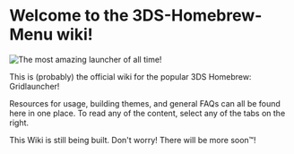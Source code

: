 # Welcome to the 3DS-Homebrew-Menu wiki!

![The most amazing launcher of all time!](wiki/mashers.png)

This is (probably) the official wiki for the popular 3DS Homebrew: Gridlauncher!

Resources for usage, building themes, and general FAQs can all be found here in one place. To read any of the content, select any of the tabs on the right. 

This Wiki is still being built. Don't worry! There will be more soon™! 
